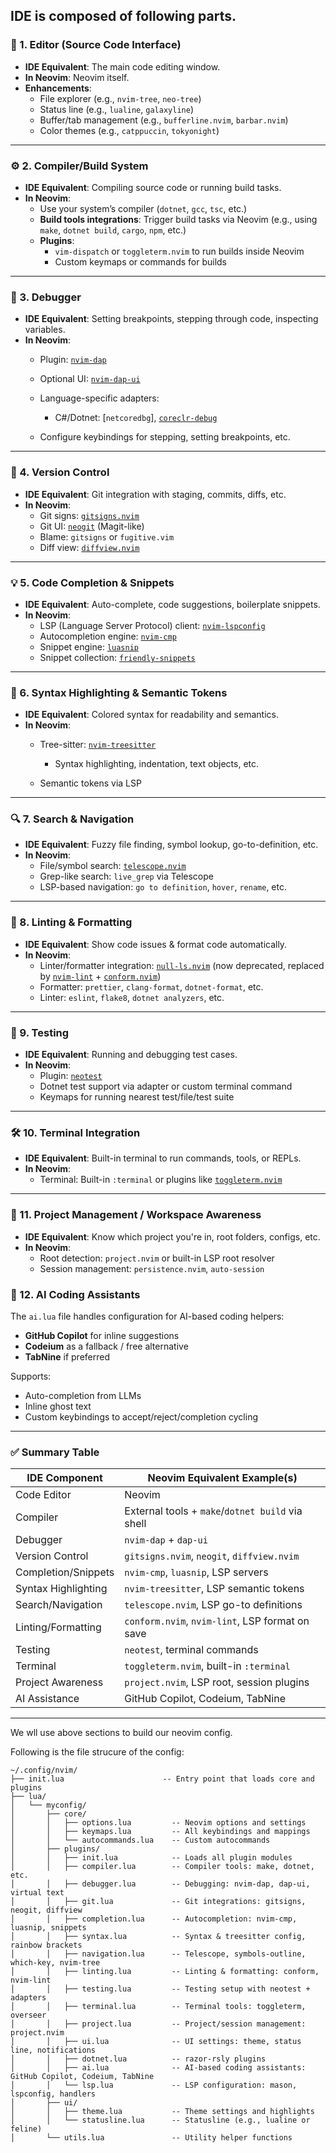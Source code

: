 ## IDE is composed of following parts.

### 🔧 1. **Editor (Source Code Interface)**

- **IDE Equivalent**: The main code editing window.
- **In Neovim**: Neovim itself.
- **Enhancements**:
  - File explorer (e.g., `nvim-tree`, `neo-tree`)
  - Status line (e.g., `lualine`, `galaxyline`)
  - Buffer/tab management (e.g., `bufferline.nvim`, `barbar.nvim`)
  - Color themes (e.g., `catppuccin`, `tokyonight`)

---

### ⚙️ 2. **Compiler/Build System**

- **IDE Equivalent**: Compiling source code or running build tasks.
- **In Neovim**:
  - Use your system’s compiler (`dotnet`, `gcc`, `tsc`, etc.)
  - **Build tools integrations**: Trigger build tasks via Neovim (e.g., using `make`, `dotnet build`, `cargo`, `npm`, etc.)
  - **Plugins**:
    - `vim-dispatch` or `toggleterm.nvim` to run builds inside Neovim
    - Custom keymaps or commands for builds

---

### 🐞 3. **Debugger**

- **IDE Equivalent**: Setting breakpoints, stepping through code, inspecting variables.
- **In Neovim**:
  - Plugin: [`nvim-dap`](https://github.com/mfussenegger/nvim-dap)
  - Optional UI: [`nvim-dap-ui`](https://github.com/rcarriga/nvim-dap-ui)
  - Language-specific adapters:
    - C#/Dotnet: \[`netcoredbg`], [`coreclr-debug`](https://github.com/Samsung/netcoredbg)

  - Configure keybindings for stepping, setting breakpoints, etc.

---

### 🌳 4. **Version Control**

- **IDE Equivalent**: Git integration with staging, commits, diffs, etc.
- **In Neovim**:
  - Git signs: [`gitsigns.nvim`](https://github.com/lewis6991/gitsigns.nvim)
  - Git UI: [`neogit`](https://github.com/TimUntersberger/neogit) (Magit-like)
  - Blame: `gitsigns` or `fugitive.vim`
  - Diff view: [`diffview.nvim`](https://github.com/sindrets/diffview.nvim)

---

### 💡 5. **Code Completion & Snippets**

- **IDE Equivalent**: Auto-complete, code suggestions, boilerplate snippets.
- **In Neovim**:
  - LSP (Language Server Protocol) client: [`nvim-lspconfig`](https://github.com/neovim/nvim-lspconfig)
  - Autocompletion engine: [`nvim-cmp`](https://github.com/hrsh7th/nvim-cmp)
  - Snippet engine: [`luasnip`](https://github.com/L3MON4D3/LuaSnip)
  - Snippet collection: [`friendly-snippets`](https://github.com/rafamadriz/friendly-snippets)

---

### 🎨 6. **Syntax Highlighting & Semantic Tokens**

- **IDE Equivalent**: Colored syntax for readability and semantics.
- **In Neovim**:
  - Tree-sitter: [`nvim-treesitter`](https://github.com/nvim-treesitter/nvim-treesitter)
    - Syntax highlighting, indentation, text objects, etc.

  - Semantic tokens via LSP

---

### 🔍 7. **Search & Navigation**

- **IDE Equivalent**: Fuzzy file finding, symbol lookup, go-to-definition, etc.
- **In Neovim**:
  - File/symbol search: [`telescope.nvim`](https://github.com/nvim-telescope/telescope.nvim)
  - Grep-like search: `live_grep` via Telescope
  - LSP-based navigation: `go to definition`, `hover`, `rename`, etc.

---

### 🧼 8. **Linting & Formatting**

- **IDE Equivalent**: Show code issues & format code automatically.
- **In Neovim**:
  - Linter/formatter integration: [`null-ls.nvim`](https://github.com/jose-elias-alvarez/null-ls.nvim) (now deprecated, replaced by [`nvim-lint`](https://github.com/mfussenegger/nvim-lint) + [`conform.nvim`](https://github.com/stevearc/conform.nvim))
  - Formatter: `prettier`, `clang-format`, `dotnet-format`, etc.
  - Linter: `eslint`, `flake8`, `dotnet analyzers`, etc.

---

### 🧪 9. **Testing**

- **IDE Equivalent**: Running and debugging test cases.
- **In Neovim**:
  - Plugin: [`neotest`](https://github.com/nvim-neotest/neotest)
  - Dotnet test support via adapter or custom terminal command
  - Keymaps for running nearest test/file/test suite

---

### 🛠️ 10. **Terminal Integration**

- **IDE Equivalent**: Built-in terminal to run commands, tools, or REPLs.
- **In Neovim**:
  - Terminal: Built-in `:terminal` or plugins like [`toggleterm.nvim`](https://github.com/akinsho/toggleterm.nvim)

---

### 🧭 11. **Project Management / Workspace Awareness**

- **IDE Equivalent**: Know which project you're in, root folders, configs, etc.
- **In Neovim**:
  - Root detection: `project.nvim` or built-in LSP root resolver
  - Session management: `persistence.nvim`, `auto-session`

### 🤖 12. AI Coding Assistants

The `ai.lua` file handles configuration for AI-based coding helpers:

- **GitHub Copilot** for inline suggestions
- **Codeium** as a fallback / free alternative
- **TabNine** if preferred

Supports:
- Auto-completion from LLMs
- Inline ghost text
- Custom keybindings to accept/reject/completion cycling

---

### ✅ Summary Table

| IDE Component       | Neovim Equivalent Example(s)                     |
| ------------------- | ------------------------------------------------ |
| Code Editor         | Neovim                                           |
| Compiler            | External tools + `make`/`dotnet build` via shell |
| Debugger            | `nvim-dap` + `dap-ui`                            |
| Version Control     | `gitsigns.nvim`, `neogit`, `diffview.nvim`       |
| Completion/Snippets | `nvim-cmp`, `luasnip`, LSP servers               |
| Syntax Highlighting | `nvim-treesitter`, LSP semantic tokens           |
| Search/Navigation   | `telescope.nvim`, LSP go-to definitions          |
| Linting/Formatting  | `conform.nvim`, `nvim-lint`, LSP format on save  |
| Testing             | `neotest`, terminal commands                     |
| Terminal            | `toggleterm.nvim`, built-in `:terminal`          |
| Project Awareness   | `project.nvim`, LSP root, session plugins        |
| AI Assistance       | GitHub Copilot, Codeium, TabNine                 |

---

We wll use above sections to build our neovim config.

Following is the file strucure of the config:

```text
~/.config/nvim/
├── init.lua                      -- Entry point that loads core and plugins
├── lua/
│   └── myconfig/
│       ├── core/
│       │   ├── options.lua         -- Neovim options and settings
│       │   ├── keymaps.lua         -- All keybindings and mappings
│       │   └── autocommands.lua    -- Custom autocommands
│       ├── plugins/
│       │   ├── init.lua            -- Loads all plugin modules
│       │   ├── compiler.lua        -- Compiler tools: make, dotnet, etc.
│       │   ├── debugger.lua        -- Debugging: nvim-dap, dap-ui, virtual text
│       │   ├── git.lua             -- Git integrations: gitsigns, neogit, diffview
│       │   ├── completion.lua      -- Autocompletion: nvim-cmp, luasnip, snippets
│       │   ├── syntax.lua          -- Syntax & treesitter config, rainbow brackets
│       │   ├── navigation.lua      -- Telescope, symbols-outline, which-key, nvim-tree
│       │   ├── linting.lua         -- Linting & formatting: conform, nvim-lint
│       │   ├── testing.lua         -- Testing setup with neotest + adapters
│       │   ├── terminal.lua        -- Terminal tools: toggleterm, overseer
│       │   ├── project.lua         -- Project/session management: project.nvim
│       │   ├── ui.lua              -- UI settings: theme, status line, notifications
│       │   ├── dotnet.lua          -- razor-rsly plugins
│       │   ├── ai.lua              -- AI-based coding assistants: GitHub Copilot, Codeium, TabNine
│       │   └── lsp.lua             -- LSP configuration: mason, lspconfig, handlers
│       ├── ui/
│       │   ├── theme.lua           -- Theme settings and highlights
│       │   └── statusline.lua      -- Statusline (e.g., lualine or feline)
│       └── utils.lua               -- Utility helper functions
```
